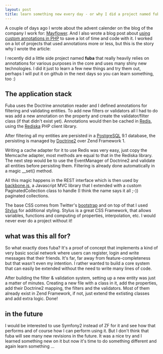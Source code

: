 ```yaml
---
layout: post
title: learn something new every day - or why I did a project named fuba
---
```

<p>A couple of days ago I wrote about the advent calender on the blog of the company I work for: <a href="http://blog.mayflower.de" target="_blank">Mayflower</a>. And I also wrote a blog post about <a href="http://blog.mayflower.de/archives/785-15.12.-Using-custom-annotations-in-PHP.html" target="_blank">using custom annotations in PHP</a> to save a lot of time and code with it. I worked on a lot of projects that used annotations more or less, but this is the story why I wrote the article:</p>
<p>I recently did a little side project named <strong>fuba</strong> that really heavily relies on annotations for various purposes in the core and uses many shiny new technologies. I did it just to learn a few new things and try them out, perhaps I will put it on github in the next days so you can learn something, too :)</p>
<h2>The application stack</h2>
<p>Fuba uses the Doctrine annotation reader and I defined annotations for filtering and validating entities. To add new filters or validators all I had to do was add a new annotation on the property and create the validator/filter class (if that didn't exist yet). Annotations would then be cached in <a href="http://redis.io" target="_blank">Redis</a>, using the <a href="http://rediska.geometria-lab.net/" target="_blank">Rediska</a> PHP client library.</p>
<p>After filtering all my entities are persisted in a <a href="http://www.postgresql.org/" target="_blank">PostgreSQL</a> 9.1 database, the persisting is managed by <a href="http://www.doctrine-project.org/" target="_blank">Doctrine2</a> over Zend Framework 1.</p>
<p>Writing a cache adapter for it to use Redis was very easy, just copy the Memcache adapter, most methods are equal to that in the Rediska library. The next step would be to use the EventManager of Doctrine2 and validate all entities before persisting them. Filtering is already done automatically in a magic __set() method.</p>
<p>All this magic happens in the REST interface which is then used by <a href="http://documentcloud.github.com/backbone/" target="_blank">backbone.js</a>, a Javascript MVC library that I extended with a custom PaginatedCollection class to handle (I think the name says it all ;-)) paginated collections.</p>
<p>The base CSS comes from Twitter's <a href="http://twitter.github.com/bootstrap/" target="_blank">bootstrap</a> and on top of that I used <a href="http://learnboost.github.com/stylus/" target="_blank">Stylus</a> for additional styling. Stylus is a great CSS Framework, that allows variables, functions and computing of properties, interpolation, etc. I would never ever do a project without it!</p>
<h2>what was this all for?</h2>
<p>So what exactly does fuba? It's a proof of concept that implements a kind of very basic social network where users can register, login and write messages that their friends. It's far, far away from feature-completeness but that wasn't even my intention. I rather wanted to build a core system that can easily be extended without the need to write many lines of code.</p>
<p>After building the filter &amp; validation system, setting up a new entity was just a matter of minutes. Creating a new file with a class in it, add the properties, add their Doctrine2 mapping, the filters and the validators. Most of them already exist in Zend Framework, if not, just extend the extisting classes and add extra logic. Done!</p>
<h2>in the future</h2>
<p>I would be interested to use Symfony2 instead of ZF for it and see how that performs and of course how I can perform using it. But I don't think that fuba will see many new revisions in the future. It was a nice try and I learned something new on it but now it's time to do something different and again learn something ...</p>
